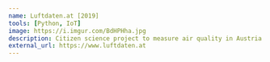 ```yaml
---
name: Luftdaten.at [2019]
tools: [Python, IoT]
image: https://i.imgur.com/BdHPHha.jpg
description: Citizen science project to measure air quality in Austria.
external_url: https://www.luftdaten.at
---
```

